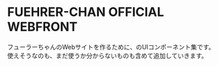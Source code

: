 # FUEHRER-CHAN OFFICIAL WEBFRONT

フューラーちゃんのWebサイトを作るために、のUIコンポーネント集です。  
使えそうなのも、まだ使うか分からないものも含めて追加していきます。
